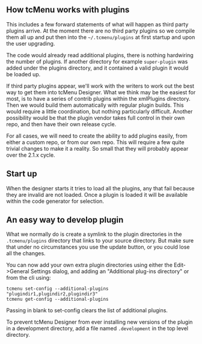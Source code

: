 ## How tcMenu works with plugins

This includes a few forward statements of what will happen as third party plugins arrive. At the moment there are no third party plugins so we compile them all up and put then into the `~/.tcmenu/plugins` at first startup and upon the user upgrading.

The code would already read additional plugins, there is nothing hardwiring the number of plugins. If another directory for example `super-plugin` was added under the plugins directory, and it contained a valid plugin it would be loaded up.

If third party plugins appear, we'll work with the writers to work out the best way to get them into tcMenu Designer. What we think may be the easiest for most, is to have a series of contrib plugins within the xmlPlugins directory. Then we would build them automatically with regular plugin builds. This would require a little coordination, but nothing particularly difficult. Another possibility would be that the plugin vendor takes full control in their own repo, and then have their own release cycle.

For all cases, we will need to create the ability to add plugins easily, from either a custom repo, or from our own repo. This will require a few quite trivial changes to make it a reality. So small that they will probably appear over the 2.1.x cycle.

## Start up

When the designer starts it tries to load all the plugins, any that fail because they are invalid are not loaded. Once a plugin is loaded it will be available within the code generator for selection.

## An easy way to develop plugin

What we normally do is create a symlink to the plugin directories in the `.tcmenu/plugins` directory that links to your source directory. But make sure that under no circumstances you use the update button, or you could lose all the changes.

You can now add your own extra plugin directories using either the Edit->General Settings dialog, and adding an "Additional plug-ins directory" or from the cli using:

    tcmenu set-config --additional-plugins "plugindir1,plugindir2,plugindir3"
    tcmenu get-config --additional-plugins

Passing in blank to set-config clears the list of additional plugins.

To prevent tcMenu Designer from ever installing new versions of the plugin in a development directory, add a file named `.development` in the top level directory.